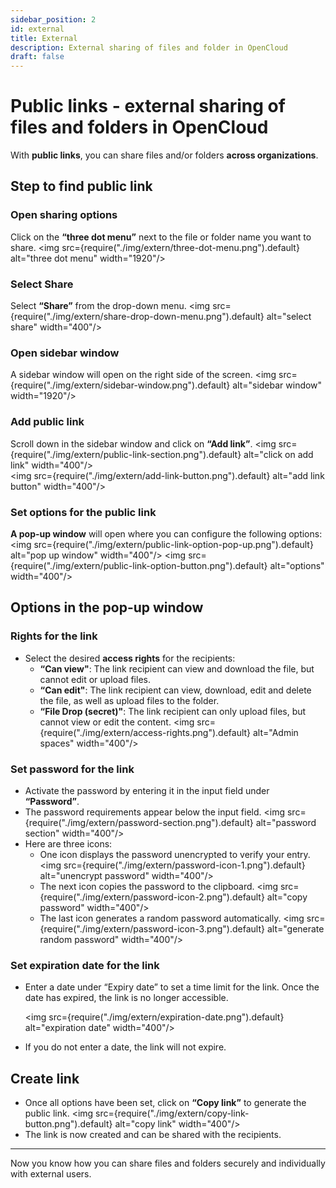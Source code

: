 ```yaml
---
sidebar_position: 2
id: external
title: External
description: External sharing of files and folder in OpenCloud
draft: false
---
```


# Public links - external sharing of files and folders in OpenCloud

With **public links**, you can share files and/or folders **across organizations**.

## Step to find public link

### Open sharing options

Click on the **“three dot menu”** next to the file or folder name you want to share.
<img src={require("./img/extern/three-dot-menu.png").default} alt="three dot menu" width="1920"/>

### Select Share

Select **“Share”** from the drop-down menu.
<img src={require("./img/extern/share-drop-down-menu.png").default} alt="select share" width="400"/>

### Open sidebar window

A sidebar window will open on the right side of the screen.
<img src={require("./img/extern/sidebar-window.png").default} alt="sidebar window" width="1920"/>

### Add public link

Scroll down in the sidebar window and click on **“Add link”**.
<img src={require("./img/extern/public-link-section.png").default} alt="click on add link" width="400"/>  
<img src={require("./img/extern/add-link-button.png").default} alt="add link button" width="400"/>

### Set options for the public link

**A pop-up window** will open where you can configure the following options:
<img src={require("./img/extern/public-link-option-pop-up.png").default} alt="pop up window" width="400"/>
<img src={require("./img/extern/public-link-option-button.png").default} alt="options" width="400"/>

## Options in the pop-up window

### Rights for the link

- Select the desired **access rights** for the recipients:
  - **“Can view"**: The link recipient can view and download the file, but cannot edit or upload files.
  - **“Can edit"**: The link recipient can view, download, edit and delete the file, as well as upload files to the folder.
  - **“File Drop (secret)"**: The link recipient can only upload files, but cannot view or edit the content.
    <img src={require("./img/extern/access-rights.png").default} alt="Admin spaces" width="400"/>

### Set password for the link

- Activate the password by entering it in the input field under **“Password”**.
- The password requirements appear below the input field.
  <img src={require("./img/extern/password-section.png").default} alt="password section" width="400"/>
- Here are three icons:
  - One icon displays the password unencrypted to verify your entry.
    <img src={require("./img/extern/password-icon-1.png").default} alt="unencrypt password" width="400"/>
  - The next icon copies the password to the clipboard.
    <img src={require("./img/extern/password-icon-2.png").default} alt="copy password" width="400"/>
  - The last icon generates a random password automatically.
    <img src={require("./img/extern/password-icon-3.png").default} alt="generate random password" width="400"/>

### Set expiration date for the link

- Enter a date under “Expiry date” to set a time limit for the link. Once the date has expired, the link is no longer accessible.

  <img src={require("./img/extern/expiration-date.png").default} alt="expiration date" width="400"/>

- If you do not enter a date, the link will not expire.

## Create link

- Once all options have been set, click on **“Copy link”** to generate the public link.
  <img src={require("./img/extern/copy-link-button.png").default} alt="copy link" width="400"/>
- The link is now created and can be shared with the recipients.<br/>

---

Now you know how you can share files and folders securely and individually with external users.
